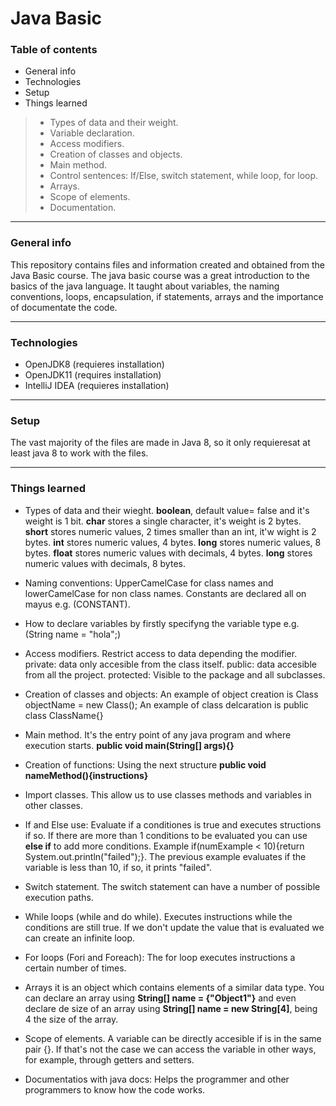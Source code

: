 # Java Basic
### Table of contents
- General info
- Technologies
- Setup
- Things learned
>- Types of data and their weight.
>- Variable declaration.
>- Access modifiers.
>- Creation of classes and objects.
>- Main method.
>- Control sentences: If/Else, switch statement, while loop, for loop.
>- Arrays.
>- Scope of elements.
>- Documentation.


------------

### General info
This repository contains files and information created and obtained from the Java Basic course. The java basic course was a great introduction to the basics of the java language. It taught about variables, the naming conventions, loops, encapsulation, if statements, arrays and the importance of documentate the code. 

------------

### Technologies
- OpenJDK8 (requieres installation)
- OpenJDK11 (requires installation)
- IntelliJ IDEA (requieres installation)

------------

### Setup
The vast majority of the files are made in Java 8, so it only requieresat at least java 8 to work with the files.

------------
### Things learned
- Types of data and their wieght. **boolean**, default value= false and it's weight is 1 bit. **char** stores a single character, it's weight is 2 bytes. **short** stores numeric values, 2 times smaller than an int, it'w wight is 2 bytes. **int** stores numeric values, 4 bytes. **long** stores numeric values, 8 bytes. **float** stores numeric values with decimals, 4 bytes. **long** stores numeric values with decimals, 8 bytes.

- Naming conventions: UpperCamelCase for class names and lowerCamelCase for non class names. Constants are declared all on mayus e.g. (CONSTANT).

- How to declare variables by firstly specifyng the variable type e.g. (String name = "hola";)

- Access modifiers. Restrict access to data depending the modifier. private: data only accesible from the class itself. public: data accesible from all the project. protected: Visible to the package and all subclasses.

- Creation of classes and objects: An example of object creation is Class objectName = new Class(); An example of class delcaration is public class ClassName{}

- Main method. It's the entry point of any java program and where execution starts. **public void main(String[] args){}**

- Creation of functions: Using the next structure **public void nameMethod(){instructions}**

- Import classes. This allow us to use classes methods and variables in other classes.

- If and Else use: Evaluate if a conditiones is true and executes structions if so. If there are more than 1 conditions to be evaluated you can use **else if** to add more conditions. Example if(numExample < 10){return System.out.println("failed");}. The previous example evaluates if the variable is less than 10, if so, it prints "failed".

- Switch statement. The switch statement can have a number of possible execution paths.

- While loops (while and do while). Executes instructions while the conditions are still true. If we don't update the value that is evaluated we can create an infinite loop.

- For loops (Fori and Foreach): The for loop executes instructions a certain number of times. 

- Arrays it is an object which contains elements of a similar data type. You can declare an array using **String[] name = {"Object1"}** and even declare de size of an array using **String[] name = new String[4]**, being 4 the size of the array.

- Scope of elements. A variable can be directly accesible if is in the same pair {}. If that's  not the case we can access the variable in other ways, for example, through getters and setters.

- Documentatios with java docs: Helps the programmer and other programmers to know how the code works. 
